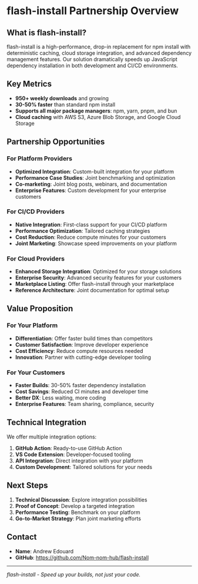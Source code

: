 # flash-install Partnership Overview

## What is flash-install?

flash-install is a high-performance, drop-in replacement for npm install with deterministic caching, cloud storage integration, and advanced dependency management features. Our solution dramatically speeds up JavaScript dependency installation in both development and CI/CD environments.

## Key Metrics

- **950+ weekly downloads** and growing
- **30-50% faster** than standard npm install
- **Supports all major package managers**: npm, yarn, pnpm, and bun
- **Cloud caching** with AWS S3, Azure Blob Storage, and Google Cloud Storage

## Partnership Opportunities

### For Platform Providers

- **Optimized Integration**: Custom-built integration for your platform
- **Performance Case Studies**: Joint benchmarking and optimization
- **Co-marketing**: Joint blog posts, webinars, and documentation
- **Enterprise Features**: Custom development for your enterprise customers

### For CI/CD Providers

- **Native Integration**: First-class support for your CI/CD platform
- **Performance Optimization**: Tailored caching strategies
- **Cost Reduction**: Reduce compute minutes for your customers
- **Joint Marketing**: Showcase speed improvements on your platform

### For Cloud Providers

- **Enhanced Storage Integration**: Optimized for your storage solutions
- **Enterprise Security**: Advanced security features for your customers
- **Marketplace Listing**: Offer flash-install through your marketplace
- **Reference Architecture**: Joint documentation for optimal setup

## Value Proposition

### For Your Platform

- **Differentiation**: Offer faster build times than competitors
- **Customer Satisfaction**: Improve developer experience
- **Cost Efficiency**: Reduce compute resources needed
- **Innovation**: Partner with cutting-edge developer tooling

### For Your Customers

- **Faster Builds**: 30-50% faster dependency installation
- **Cost Savings**: Reduced CI minutes and developer time
- **Better DX**: Less waiting, more coding
- **Enterprise Features**: Team sharing, compliance, security

## Technical Integration

We offer multiple integration options:

1. **GitHub Action**: Ready-to-use GitHub Action
2. **VS Code Extension**: Developer-focused tooling
3. **API Integration**: Direct integration with your platform
4. **Custom Development**: Tailored solutions for your needs

## Next Steps

1. **Technical Discussion**: Explore integration possibilities
2. **Proof of Concept**: Develop a targeted integration
3. **Performance Testing**: Benchmark on your platform
4. **Go-to-Market Strategy**: Plan joint marketing efforts

## Contact

- **Name**: Andrew Edouard
- **GitHub**: https://github.com/Nom-nom-hub/flash-install

---

*flash-install - Speed up your builds, not just your code.*
